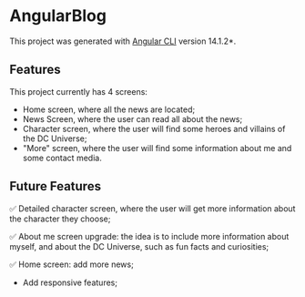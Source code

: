 # AngularBlog

This project was generated with [Angular CLI](https://github.com/angular/angular-cli) version 14.1.2*.

## Features

This project currently has 4 screens:
- Home screen, where all the news are located;
- News Screen, where the user can read all about the news;
- Character screen, where the user will find some heroes and villains of the DC Universe;
- "More" screen, where the user will find some information about me and some contact media.

## Future Features

✅ Detailed character screen, where the user will get more information about the character they choose;

✅ About me screen upgrade: the idea is to include more information about myself, and about the DC Universe, such as fun facts and curiosities;

✅ Home screen: add more news;
- Add responsive features;
